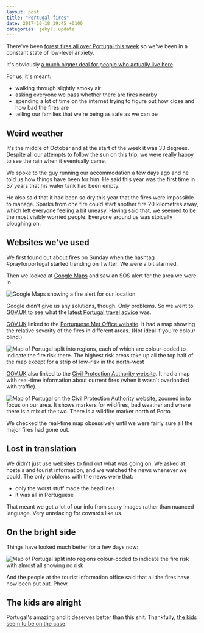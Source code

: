 ```yaml
---
layout: post
title: "Portugal fires"
date: 2017-10-18 19:45 +0100
categories: jekyll update
---
```


There've been [forest fires all over Portugal this week](http://www.bbc.co.uk/news/world-europe-41634125) so we've been in a constant state of low-level anxiety.

It's obviously [a much bigger deal for people who actually live here](http://www.bbc.co.uk/news/world-europe-41634125).

For us, it's meant:

- walking through slightly smoky air
- asking everyone we pass whether there are fires nearby
- spending a lot of time on the internet trying to figure out how close and how bad the fires are
- telling our families that we're being as safe as we can be 

## Weird weather 

It's the middle of October and at the start of the week it was 33 degrees. Despite all our attempts to follow the sun on this trip, we were really happy to see the rain when it eventually came.

We spoke to the guy running our accommodation a few days ago and he told us how things have been for him. He said this year was the first time in 37 years that his water tank had been empty. 

He also said that it had been so dry this year that the fires were impossible to manage. Sparks from one fire could start another fire 20 kilometres away, which left everyone feeling a bit uneasy. Having said that, we seemed to be the most visibly worried people. Everyone around us was stoically ploughing on. 

## Websites we've used

We first found out about fires on Sunday when the hashtag #prayforportugal started trending on Twitter. We were a bit alarmed.

Then we looked at [Google Maps](http://maps.google.com) and saw an SOS alert for the area we were in.

![Google Maps showing a fire alert for our location](https://github.com/tombye/trexit/raw/gh-pages/assets/images/google-maps-fire-alert.jpg)

Google didn't give us any solutions, though. Only problems. So we went to [GOV.UK](https://www.gov.uk) to see what the [latest Portugal travel advice](https://www.gov.uk/foreign-travel-advice/portugal) was. 

[GOV.UK](https://www.gov.uk) linked to the [Portuguese Met Office website](https://www.ipma.pt/en/). It had a map showing the relative severity of the fires in different areas. (Not ideal if you're colour blind.)

![Map of Portugal split into regions, each of which are colour-coded to indicate the fire risk there. The highest risk areas take up all the top half of the map except for a strip of low-risk in the north-west](https://github.com/tombye/trexit/raw/gh-pages/assets/images/map-showing-fire-risk-in-portugal-with-lots.jpg)

[GOV.UK](https://www.gov.uk) also linked to the [Civil Protection Authority website](http://www.prociv.pt/en-us/Pages/default.aspx). It had a map with real-time information about current fires (when it wasn't overloaded with traffic). 

![Map of Portugal on the Civil Protection Authority website, zoomed in to focus on our area. It shows markers for wildfires, bad weather and where there is a mix of the two. There is a wildfire marker north of Porto](https://github.com/tombye/trexit/raw/gh-pages/assets/images/map-of-wildfires-showing-some-near-porto.jpg)

We checked the real-time map obsessively until we were fairly sure all the major fires had gone out.

## Lost in translation

We didn't just use websites to find out what was going on. We asked at hostels and tourist information, and we watched the news whenever we could. The only problems with the news were that:

- only the worst stuff made the headlines
- it was all in Portuguese

That meant we get a lot of our info from scary images rather than nuanced language. Very unrelaxing for cowards like us.

## On the bright side

Things have looked much better for a few days now:

![Map of Portugal split into regions colour-coded to indicate the fire risk with almost all showing no risk](https://github.com/tombye/trexit/raw/gh-pages/assets/images/map-showing-fire-risk-in-portugal-with-few.jpg)

And the people at the tourist information office said that all the fires have now been put out. Phew.

## The kids are alright

Portugal's amazing and it deserves better than this shit. Thankfully, [the kids seem to be on the case](https://www.theguardian.com/world/2017/sep/25/portuguese-children-crowdfund-european-climate-change-case-sue-47-countries).
